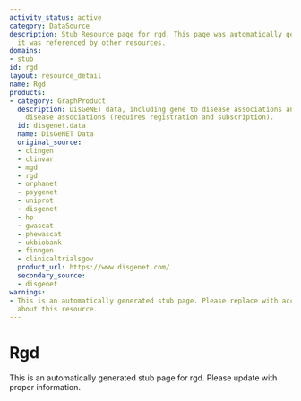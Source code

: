 ```yaml
---
activity_status: active
category: DataSource
description: Stub Resource page for rgd. This page was automatically generated because
  it was referenced by other resources.
domains:
- stub
id: rgd
layout: resource_detail
name: Rgd
products:
- category: GraphProduct
  description: DisGeNET data, including gene to disease associations and variant to
    disease associations (requires registration and subscription).
  id: disgenet.data
  name: DisGeNET Data
  original_source:
  - clingen
  - clinvar
  - mgd
  - rgd
  - orphanet
  - psygenet
  - uniprot
  - disgenet
  - hp
  - gwascat
  - phewascat
  - ukbiobank
  - finngen
  - clinicaltrialsgov
  product_url: https://www.disgenet.com/
  secondary_source:
  - disgenet
warnings:
- This is an automatically generated stub page. Please replace with accurate information
  about this resource.
---
```

# Rgd

This is an automatically generated stub page for rgd. Please update with proper information.